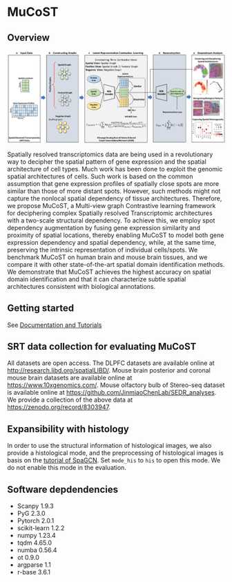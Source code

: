 # MuCoST

## Overview
![](https://github.com/tju-zl/MuCoST/blob/master/framework.png)

Spatially resolved transcriptomics data are being used in a revolutionary way to decipher the spatial pattern of gene expression and the spatial architecture of cell types. Much work has been done to exploit the genomic spatial architectures of cells. Such work is based on the common assumption that gene expression profiles of spatially close spots are more similar than those of more distant spots. However, such methods might not capture the nonlocal spatial dependency of tissue architectures. Therefore, we propose MuCoST, a Multi-view graph Contrastive learning framework for deciphering complex Spatially resolved Transcriptomic architectures with a two-scale structural dependency. To achieve this, we employ spot dependency augmentation by fusing gene expression similarity and proximity of spatial locations, thereby enabling MuCoST to model both gene expression dependency and spatial dependency, while, at the same time, preserving the intrinsic representation of individual cells/spots. We benchmark MuCoST on human brain and mouse brain tissues, and we compare it with other state-of-the-art spatial domain identification methods. We demonstrate that MuCoST achieves the highest accuracy on spatial domain identification and that it can characterize subtle spatial architectures consistent with biological annotations.

## Getting started
See [Documentation and Tutorials](https://github.com/tju-zl/MuCoST/blob/master/MuCoST_DLPFC%20Tutorial.ipynb)

## SRT data collection for evaluating MuCoST
All datasets are open access. The DLPFC datasets are available online at http://research.libd.org/spatialLIBD/. Mouse brain posterior and coronal mouse brain datasets are available online at https://www.10xgenomics.com/. Mouse olfactory bulb of Stereo-seq dataset is available online at https://github.com/JinmiaoChenLab/SEDR_analyses. We provide a collection of the above data at https://zenodo.org/record/8303947.

## Expansibility with histology
In order to use the structural information of histological images, we also provide a histological mode, and the preprocessing of histological images is basis on the [tutorial of SpaGCN](https://github.com/jianhuupenn/SpaGCN/blob/master/tutorial/tutorial.ipynb). Set `mode_his` to `his` to open this mode. We do not enable this mode in the evaluation.

## Software depdendencies
- Scanpy 1.9.3
- PyG 2.3.0
- Pytorch 2.0.1
- scikit-learn 1.2.2
- numpy 1.23.4
- tqdm 4.65.0
- numba 0.56.4
- ot 0.9.0
- argparse 1.1
- r-base 3.6.1
